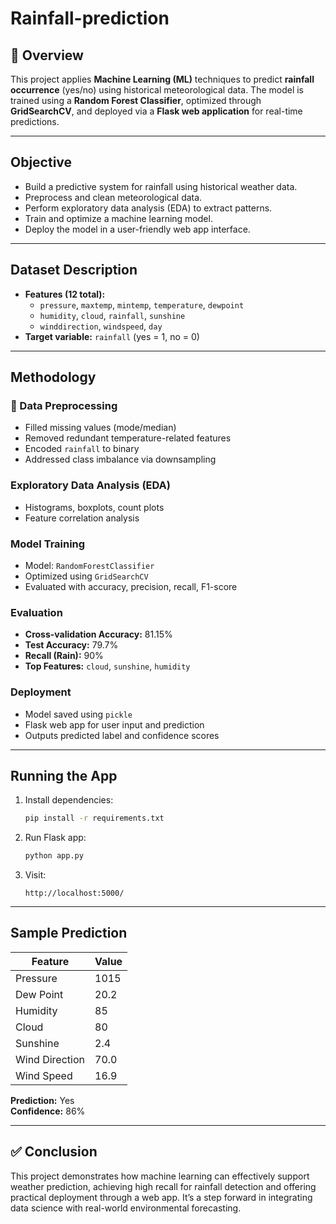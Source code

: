 # Rainfall-prediction



## 📌 Overview

This project applies **Machine Learning (ML)** techniques to predict **rainfall occurrence** (yes/no) using historical meteorological data. The model is trained using a **Random Forest Classifier**, optimized through **GridSearchCV**, and deployed via a **Flask web application** for real-time predictions.

---

##  Objective

- Build a predictive system for rainfall using historical weather data.
- Preprocess and clean meteorological data.
- Perform exploratory data analysis (EDA) to extract patterns.
- Train and optimize a machine learning model.
- Deploy the model in a user-friendly web app interface.

---

##  Dataset Description


- **Features (12 total):**
  - `pressure`, `maxtemp`, `mintemp`, `temperature`, `dewpoint`
  - `humidity`, `cloud`, `rainfall`, `sunshine`
  - `winddirection`, `windspeed`, `day`
- **Target variable:** `rainfall` (yes = 1, no = 0)

---

##  Methodology

### 🔧 Data Preprocessing
- Filled missing values (mode/median)
- Removed redundant temperature-related features
- Encoded `rainfall` to binary
- Addressed class imbalance via downsampling

###  Exploratory Data Analysis (EDA)
- Histograms, boxplots, count plots
- Feature correlation analysis

###  Model Training
- Model: `RandomForestClassifier`
- Optimized using `GridSearchCV`
- Evaluated with accuracy, precision, recall, F1-score

###  Evaluation
- **Cross-validation Accuracy:** 81.15%
- **Test Accuracy:** 79.7%
- **Recall (Rain):** 90%
- **Top Features:** `cloud`, `sunshine`, `humidity`

###  Deployment
- Model saved using `pickle`
- Flask web app for user input and prediction
- Outputs predicted label and confidence scores

---

##  Running the App

1. Install dependencies:
   ```bash
   pip install -r requirements.txt
   ```
2. Run Flask app:
   ```bash
   python app.py
   ```
3. Visit:
   ```
   http://localhost:5000/
   ```

---

##  Sample Prediction

| Feature        | Value |
|----------------|-------|
| Pressure       | 1015  |
| Dew Point      | 20.2  |
| Humidity       | 85    |
| Cloud          | 80    |
| Sunshine       | 2.4   |
| Wind Direction | 70.0  |
| Wind Speed     | 16.9  |

 **Prediction:** Yes  
 **Confidence:** 86%

---

## ✅ Conclusion

This project demonstrates how machine learning can effectively support weather prediction, achieving high recall for rainfall detection and offering practical deployment through a web app. It’s a step forward in integrating data science with real-world environmental forecasting.
